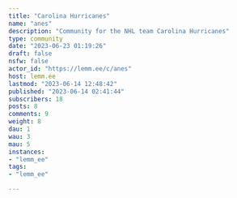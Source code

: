 ```yaml
---
title: "Carolina Hurricanes" 
name: "anes"
description: "Community for the NHL team Carolina Hurricanes"
type: community
date: "2023-06-23 01:19:26"
draft: false
nsfw: false
actor_id: "https://lemm.ee/c/anes"
host: lemm.ee
lastmod: "2023-06-14 12:48:42"
published: "2023-06-14 02:41:44"
subscribers: 18
posts: 8
comments: 9
weight: 8
dau: 1
wau: 3
mau: 5
instances:
- "lemm_ee"
tags: 
- "lemm_ee"

---
```

